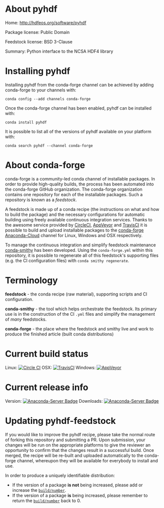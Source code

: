 About pyhdf
===========

Home: http://hdfeos.org/software/pyhdf

Package license: Public Domain

Feedstock license: BSD 3-Clause

Summary: Python interface to the NCSA HDF4 library



Installing pyhdf
================

Installing pyhdf from the conda-forge channel can be achieved by adding conda-forge to your channels with:

```
conda config --add channels conda-forge
```

Once the conda-forge channel has been enabled, pyhdf can be installed with:

```
conda install pyhdf
```

It is possible to list all of the versions of pyhdf available on your platform with:

```
conda search pyhdf --channel conda-forge
```


About conda-forge
=================

conda-forge is a community-led conda channel of installable packages.
In order to provide high-quality builds, the process has been automated into the
conda-forge GitHub organization. The conda-forge organization contains one repository 
for each of the installable packages. Such a repository is known as a *feedstock*.

A feedstock is made up of a conda recipe (the instructions on what and how to build
the package) and the necessary configurations for automatic building using freely
available continuous integration services. Thanks to the awesome service provided by
[CircleCI](https://circleci.com/), [AppVeyor](http://www.appveyor.com/)
and [TravisCI](https://travis-ci.org/) it is possible to build and upload installable
packages to the [conda-forge](https://anaconda.org/conda-forge)
[Anaconda-Cloud](http://docs.anaconda.org/) channel for Linux, Windows and OSX respectively.

To manage the continuous integration and simplify feedstock maintenance
[conda-smithy](http://github.com/conda-forge/conda-smithy) has been developed.
Using the ``conda-forge.yml`` within this repository, it is possible to regenerate all of
this feedstock's supporting files (e.g. the CI configuration files) with ``conda smithy regenerate``.


Terminology
===========

**feedstock** - the conda recipe (raw material), supporting scripts and CI configuration.

**conda-smithy** - the tool which helps orchestrate the feedstock.
                   Its primary use is in the construction of the CI ``.yml`` files
                   and simplify the management of *many* feedstocks.

**conda-forge** - the place where the feedstock and smithy live and work to
                  produce the finished article (built conda distributions)

Current build status
====================

Linux: [![Circle CI](https://circleci.com/gh/conda-forge/pyhdf-feedstock.svg?style=svg)](https://circleci.com/gh/conda-forge/pyhdf-feedstock)
OSX: [![TravisCI](https://travis-ci.org/conda-forge/pyhdf-feedstock.svg?branch=master)](https://travis-ci.org/conda-forge/pyhdf-feedstock) 
Windows: [![AppVeyor](https://ci.appveyor.com/api/projects/status/github/conda-forge/pyhdf-feedstock?svg=True)](https://ci.appveyor.com/project/conda-forge/pyhdf-feedstock/branch/master)

Current release info
====================
Version: [![Anaconda-Server Badge](https://anaconda.org/conda-forge/pyhdf/badges/version.svg)](https://anaconda.org/conda-forge/pyhdf)
Downloads: [![Anaconda-Server Badge](https://anaconda.org/conda-forge/pyhdf/badges/downloads.svg)](https://anaconda.org/conda-forge/pyhdf)


Updating pyhdf-feedstock
========================

If you would like to improve the pyhdf recipe, please take the normal
route of forking this repository and submitting a PR. Upon submission, your changes will
be run on the appropriate platforms to give the reviewer an opportunity to confirm that the
changes result in a successful build. Once merged, the recipe will be re-built and uploaded
automatically to the conda-forge channel, whereupon they will be available for everybody to
install and use.

In order to produce a uniquely identifiable distribution:
 * If the version of a package **is not** being increased, please add or increase
   the [``build/number``](http://conda.pydata.org/docs/building/meta-yaml.html#build-number-and-string). 
 * If the version of a package **is** being increased, please remember to return
   the [``build/number``](http://conda.pydata.org/docs/building/meta-yaml.html#build-number-and-string)
   back to 0.
